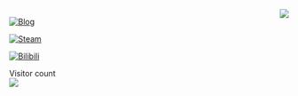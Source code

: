 <!-- You can click [here](https://laji.blog) to jump to my blog. -->

<img align='right' src="https://github-readme-stats.vercel.app/api?username=zanwingMak&show_icons=true&theme=dracula">

<!-- ### Hi there, I'm Marvin 👋 -->

[![Blog](https://img.shields.io/static/v1?label=Blog&message=laji.blog&color=&logo=bloglovin&style=flat-square&logoColor=white)](https://laji.blog)

<!-- [![Email](https://img.shields.io/static/v1?label=Email&message=my@laji.email&color=5194f0&logo=gmail&style=flat-square&logoColor=white)](mailto:my@laji.email) -->

[![Steam](https://img.shields.io/static/v1?label=Steam&message=xiaomai0830&color=important&logo=steam&style=flat-square&logoColor=white)](https://steamcommunity.com/id/xiaomai0830)

[![Bilibili](https://img.shields.io/static/v1?label=Bilibili&message=M_NinE&color=ff69b4&logo=bilibili&style=flat-square&logoColor=white)](https://space.bilibili.com/553591)

<p align="left">
  Visitor count<br>
  <img src="https://profile-counter.glitch.me/ZanwingMak/count.svg" />
</p>


<!-- ![Marvin's github stats](https://github-readme-stats.vercel.app/api?username=zanwingMak&show_icons=true&theme=dracula) -->


<!-- ![Top Langs](https://github-readme-stats.vercel.app/api/top-langs/?username=zanwingMak) -->

<!--
**ZanwingMak/zanwingMak** is a ✨ _special_ ✨ repository because its `README.md` (this file) appears on your GitHub profile.

Here are some ideas to get you started:

- 🔭 I’m currently working on ...
- 🌱 I’m currently learning ...
- 👯 I’m looking to collaborate on ...
- 🤔 I’m looking for help with ...
- 💬 Ask me about ...
- 📫 How to reach me: ...
- 😄 Pronouns: ...
- ⚡ Fun fact: ...
-->
